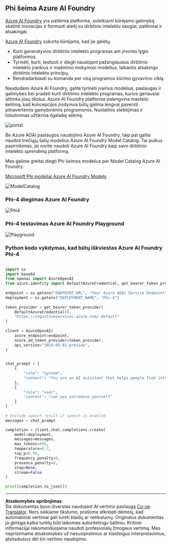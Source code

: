 <!--
CO_OP_TRANSLATOR_METADATA:
{
  "original_hash": "3ae21dc5554e888defbe57946ee995ee",
  "translation_date": "2025-09-12T14:57:20+00:00",
  "source_file": "md/01.Introduction/02/03.AzureAIFoundry.md",
  "language_code": "lt"
}
-->
## Phi šeima Azure AI Foundry

[Azure AI Foundry](https://ai.azure.com) yra patikima platforma, suteikianti kūrėjams galimybę skatinti inovacijas ir formuoti ateitį su dirbtiniu intelektu saugiai, patikimai ir atsakingai.



[Azure AI Foundry](https://ai.azure.com) sukurta kūrėjams, kad jie galėtų:

- Kurti generatyvios dirbtinio intelekto programas ant įmonės lygio platformos.
- Tyrinėti, kurti, testuoti ir diegti naudojant pažangiausius dirbtinio intelekto įrankius ir mašininio mokymosi modelius, laikantis atsakingo dirbtinio intelekto principų.
- Bendradarbiauti su komanda per visą programos kūrimo gyvavimo ciklą.

Naudodami Azure AI Foundry, galite tyrinėti įvairius modelius, paslaugas ir galimybes bei pradėti kurti dirbtinio intelekto programas, kurios geriausiai atitinka jūsų tikslus. Azure AI Foundry platforma palengvina mastelio keitimą, kad koncepcijos įrodymus būtų galima lengvai paversti pilnavertėmis gamybinėmis programomis. Nuolatinis stebėjimas ir tobulinimas užtikrina ilgalaikę sėkmę.

![portal](../../../../../imgs/01/02/03/AIFoundryPorral.png)

Be Azure AOAI paslaugos naudojimo Azure AI Foundry, taip pat galite naudoti trečiųjų šalių modelius Azure AI Foundry Model Catalog. Tai puikus pasirinkimas, jei norite naudoti Azure AI Foundry kaip savo dirbtinio intelekto sprendimų platformą.

Mes galime greitai diegti Phi šeimos modelius per Model Catalog Azure AI Foundry.

[Microsoft Phi modeliai Azure AI Foundry Models](https://ai.azure.com/explore/models/?selectedCollection=phi)

![ModelCatalog](../../../../../imgs/01/02/03/AIFoundryModelCatalog.png)

### **Phi-4 diegimas Azure AI Foundry**


![Phi4](../../../../../imgs/01/02/03/AIFoundryPhi4.png)

### **Phi-4 testavimas Azure AI Foundry Playground**

![Playground](../../../../../imgs/01/02/03/AIFoundryPlayground.png)

### **Python kodo vykdymas, kad būtų iškviestas Azure AI Foundry Phi-4**


```python

import os  
import base64
from openai import AzureOpenAI  
from azure.identity import DefaultAzureCredential, get_bearer_token_provider  
        
endpoint = os.getenv("ENDPOINT_URL", "Your Azure AOAI Service Endpoint")  
deployment = os.getenv("DEPLOYMENT_NAME", "Phi-4")  
      
token_provider = get_bearer_token_provider(  
    DefaultAzureCredential(),  
    "https://cognitiveservices.azure.com/.default"  
)  
  
client = AzureOpenAI(  
    azure_endpoint=endpoint,  
    azure_ad_token_provider=token_provider,  
    api_version="2024-05-01-preview",  
)  
  

chat_prompt = [
    {
        "role": "system",
        "content": "You are an AI assistant that helps people find information."
    },
    {
        "role": "user",
        "content": "can you introduce yourself"
    }
] 
    
# Include speech result if speech is enabled  
messages = chat_prompt 

completion = client.chat.completions.create(  
    model=deployment,  
    messages=messages,
    max_tokens=800,  
    temperature=0.7,  
    top_p=0.95,  
    frequency_penalty=0,  
    presence_penalty=0,
    stop=None,  
    stream=False  
)  
  
print(completion.to_json())  

```

---

**Atsakomybės apribojimas**:  
Šis dokumentas buvo išverstas naudojant AI vertimo paslaugą [Co-op Translator](https://github.com/Azure/co-op-translator). Nors siekiame tikslumo, prašome atkreipti dėmesį, kad automatiniai vertimai gali turėti klaidų ar netikslumų. Originalus dokumentas jo gimtąja kalba turėtų būti laikomas autoritetingu šaltiniu. Kritinei informacijai rekomenduojama naudoti profesionalų žmogaus vertimą. Mes neprisiimame atsakomybės už nesusipratimus ar klaidingus interpretavimus, atsiradusius dėl šio vertimo naudojimo.